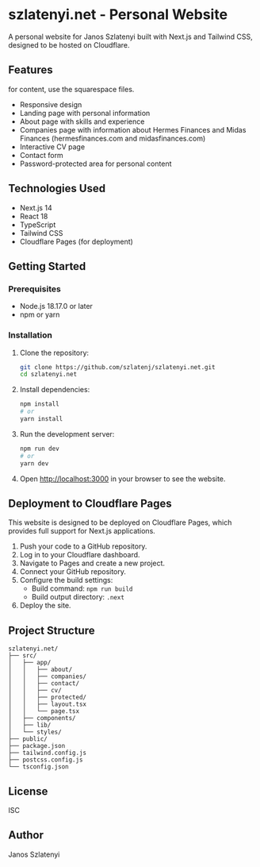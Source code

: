 # szlatenyi.net - Personal Website

A personal website for Janos Szlatenyi built with Next.js and Tailwind CSS, designed to be hosted on Cloudflare.

## Features

for content, use the squarespace files. 

- Responsive design
- Landing page with personal information
- About page with skills and experience
- Companies page with information about Hermes Finances and Midas Finances (hermesfinances.com and midasfinances.com)
- Interactive CV page 
- Contact form
- Password-protected area for personal content

## Technologies Used

- Next.js 14
- React 18
- TypeScript
- Tailwind CSS
- Cloudflare Pages (for deployment)

## Getting Started

### Prerequisites

- Node.js 18.17.0 or later
- npm or yarn

### Installation

1. Clone the repository:
   ```bash
   git clone https://github.com/szlatenj/szlatenyi.net.git
   cd szlatenyi.net
   ```

2. Install dependencies:
   ```bash
   npm install
   # or
   yarn install
   ```

3. Run the development server:
   ```bash
   npm run dev
   # or
   yarn dev
   ```

4. Open [http://localhost:3000](http://localhost:3000) in your browser to see the website.

## Deployment to Cloudflare Pages

This website is designed to be deployed on Cloudflare Pages, which provides full support for Next.js applications.

1. Push your code to a GitHub repository.
2. Log in to your Cloudflare dashboard.
3. Navigate to Pages and create a new project.
4. Connect your GitHub repository.
5. Configure the build settings:
   - Build command: `npm run build`
   - Build output directory: `.next`
6. Deploy the site.

## Project Structure

```
szlatenyi.net/
├── src/
│   ├── app/
│   │   ├── about/
│   │   ├── companies/
│   │   ├── contact/
│   │   ├── cv/
│   │   ├── protected/
│   │   ├── layout.tsx
│   │   └── page.tsx
│   ├── components/
│   ├── lib/
│   └── styles/
├── public/
├── package.json
├── tailwind.config.js
├── postcss.config.js
└── tsconfig.json
```

## License

ISC

## Author

Janos Szlatenyi
